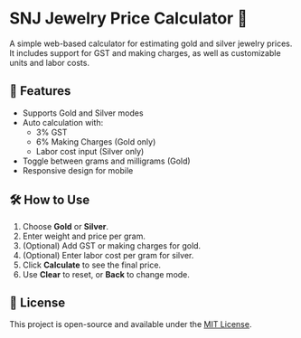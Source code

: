 # SNJ Jewelry Price Calculator 💍

A simple web-based calculator for estimating gold and silver jewelry prices. It includes support for GST and making charges, as well as customizable units and labor costs.

## 🔧 Features

- Supports Gold and Silver modes
- Auto calculation with:
  - 3% GST
  - 6% Making Charges (Gold only)
  - Labor cost input (Silver only)
- Toggle between grams and milligrams (Gold)
- Responsive design for mobile


## 🛠️ How to Use

1. Choose **Gold** or **Silver**.
2. Enter weight and price per gram.
3. (Optional) Add GST or making charges for gold.
4. (Optional) Enter labor cost per gram for silver.
5. Click **Calculate** to see the final price.
6. Use **Clear** to reset, or **Back** to change mode.

## 📄 License

This project is open-source and available under the [MIT License](LICENSE).

